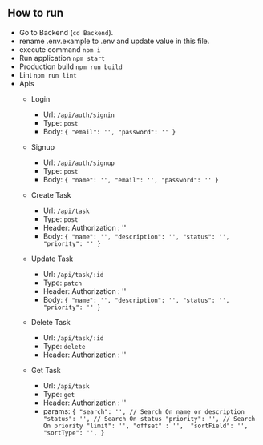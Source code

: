 ## How to run

- Go to Backend (`cd Backend`).
- rename .env.example to .env and update value in this file.
- execute command `npm i`
- Run application `npm start`
- Production build `npm run build`
- Lint `npm run lint`
- Apis
  - Login
    - Url: `/api/auth/signin`
    - Type: `post`
    - Body: `{
        "email": '',
        "password": ''
    }`

  - Signup
    - Url: `/api/auth/signup`
    - Type: `post`
    - Body: `{
        "name": '',
        "email": '',
        "password": ''
    }`

  - Create Task 
    - Url: `/api/task`
    - Type: `post`
    - Header: Authorization : '<Token>'
    - Body: `{
        "name": '',
        "description": '',
        "status": '',
        "priority": ''
    }`

  - Update Task 
    - Url: `/api/task/:id`
    - Type: `patch`
    - Header: Authorization : '<Token>'
    - Body: `{
        "name": '',
        "description": '',
        "status": '',
        "priority": ''
    }`

  - Delete Task 
    - Url: `/api/task/:id`
    - Type: `delete`
    - Header: Authorization : '<Token>'

  - Get Task 
    - Url: `/api/task`
    - Type: `get`
    - Header: Authorization : '<Token>'
    - params: `{
        "search": '', // Search On name or description
        "status": '', // Search On status
        "priority": '', // Search On priority
        "limit": '',
        "offset" : '', 
        "sortField": '',
        "sortType": '',
    }`

